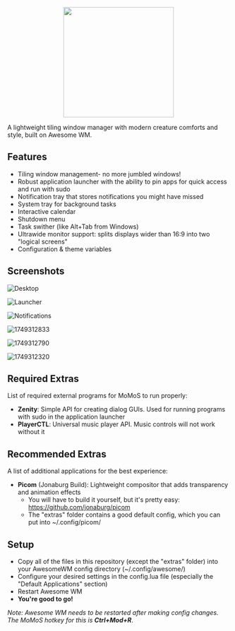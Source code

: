 <p align="center"><img src="https://imgur.com/qZz4J5l.png" width=250></p>

A lightweight tiling window manager with modern creature comforts and style, built on Awesome WM.

## Features
- Tiling window management- no more jumbled windows!
- Robust application launcher with the ability to pin apps for quick access and run with sudo
- Notification tray that stores notifications you might have missed
- System tray for background tasks
- Interactive calendar
- Shutdown menu
- Task swither (like Alt+Tab from Windows)
- Ultrawide monitor support: splits displays wider than 16:9 into two "logical screens"
- Configuration & theme variables

## Screenshots
![Desktop](https://github.com/user-attachments/assets/e7583e95-e148-472e-9376-1eebe46a9da1)

![Launcher](https://github.com/user-attachments/assets/6a97d889-7892-400b-8093-d938f90f34f0)

![Notifications](https://github.com/user-attachments/assets/5cf9bb8b-343b-4001-abf1-c26c66e7586e)

![1749312833](https://github.com/user-attachments/assets/dd4eb5bf-74bd-4824-8add-583c5684ef98)

![1749312790](https://github.com/user-attachments/assets/a55a1558-49a6-4b8a-a70b-23667b4c74fc)

![1749312320](https://github.com/user-attachments/assets/e61f5611-2d8f-4bf5-babe-7652bf8f30d5)

## Required Extras
List of required external programs for MoMoS to run properly:
- **Zenity**: Simple API for creating dialog GUIs. Used for running programs with sudo in the application launcher
- **PlayerCTL**: Universal music player API. Music controls will not work without it

## Recommended Extras
A list of additional applications for the best experience:
- **Picom** (Jonaburg Build): Lightweight compositor that adds transparency and animation effects
    - You will have to build it yourself, but it's pretty easy: https://github.com/jonaburg/picom
    - The "extras" folder contains a good default config, which you can put into ~/.config/picom/

## Setup
- Copy all of the files in this repository (except the "extras" folder) into your AwesomeWM config directory (~/.config/awesome/)
- Configure your desired settings in the config.lua file (especially the "Default Applications" section)
- Restart Awesome WM
- **You're good to go!**

*Note: Awesome WM needs to be restarted after making config changes. The MoMoS hotkey for this is **Ctrl+Mod+R***.
